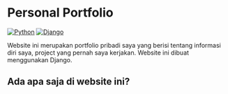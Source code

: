 # Personal Portfolio

[![Python](https://img.shields.io/badge/Python-3776AB?logo=python&logoColor=fff)](#)
[![Django](https://img.shields.io/badge/Django-%23092E20.svg?logo=django&logoColor=white)](#)

Website ini merupakan portfolio pribadi saya yang berisi tentang informasi diri saya, project yang pernah saya kerjakan. Website ini dibuat menggunakan Django.

## Ada apa saja di website ini?
